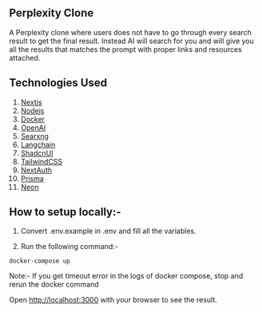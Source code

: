 ## Perplexity Clone

A Perplexity clone where users does not have to go through every search result to get the final result. Instead AI will search for you and will give you all the results that matches the prompt with proper links and resources attached.

## Technologies Used

1. [Nextjs](https://nextjs.org/)
2. [Nodejs](https://nodejs.org/en)
3. [Docker](https://www.docker.com/)
4. [OpenAI](https://openai.com/)
5. [Searxng](https://github.com/searxng/searxng)
6. [Langchain](https://www.langchain.com/)
7. [ShadcnUI](https://ui.shadcn.com/)
8. [TailwindCSS](https://tailwindcss.com/)
9. [NextAuth](https://authjs.dev/)
10. [Prisma](https://www.prisma.io/)
11. [Neon](https://neon.tech/)

## How to setup locally:-

1. Convert .env.example in .env and fill all the variables.

2. Run the following command:-

```
docker-compose up
```

Note:- If you get timeout error in the logs of docker compose, stop and rerun the docker command

Open [http://localhost:3000](http://localhost:3000) with your browser to see the result.
